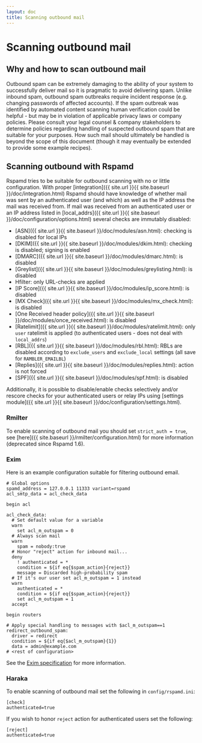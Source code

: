 ```yaml
---
layout: doc
title: Scanning outbound mail
---
```

# Scanning outbound mail

## Why and how to scan outbound mail

Outbound spam can be extremely damaging to the ability of your system to successfully deliver mail so it is pragmatic to avoid delivering spam. Unlike inbound spam, outbound spam outbreaks require incident response (e.g. changing passwords of affected accounts). If the spam outbreak was identified by automated content scanning human verification could be helpful - but may be in violation of applicable privacy laws or company policies. Please consult your legal counsel & company stakeholders to determine policies regarding handling of suspected outbound spam that are suitable for your purposes. How such mail should ultimately be handled is beyond the scope of this document (though it may eventually be extended to provide some example recipes).

## Scanning outbound with Rspamd

Rspamd tries to be suitable for outbound scanning with no or little configuration. With proper [integration]({{ site.url }}{{ site.baseurl }}/doc/integration.html) Rspamd should have knowledge of whether mail was sent by an authenticated user (and which) as well as the IP address the mail was received from. If mail was received from an authenticated user or an IP address listed in [local_addrs]({{ site.url }}{{ site.baseurl }}/doc/configuration/options.html) several checks are immutably disabled: 

 - [ASN]({{ site.url }}{{ site.baseurl }}/doc/modules/asn.html): checking is disabled for local IPs
 - [DKIM]({{ site.url }}{{ site.baseurl }}/doc/modules/dkim.html): checking is disabled; signing is enabled
 - [DMARC]({{ site.url }}{{ site.baseurl }}/doc/modules/dmarc.html): is disabled
 - [Greylist]({{ site.url }}{{ site.baseurl }}/doc/modules/greylisting.html): is disabled
 - Hfilter: only URL-checks are applied
 - [IP Score]({{ site.url }}{{ site.baseurl }}/doc/modules/ip_score.html): is disabled
 - [MX Check]({{ site.url }}{{ site.baseurl }}/doc/modules/mx_check.html): is disabled
 - [One Received header policy]({{ site.url }}{{ site.baseurl }}/doc/modules/once_received.html): is disabled
 - [Ratelimit]({{ site.url }}{{ site.baseurl }}/doc/modules/ratelimit.html): only `user` ratelimit is applied (to authenticated users - does not deal with `local_addrs`)
 - [RBL]({{ site.url }}{{ site.baseurl }}/doc/modules/rbl.html): RBLs are disabled according to `exclude_users` and `exclude_local` settings (all save for `RAMBLER_EMAILBL`)
 - [Replies]({{ site.url }}{{ site.baseurl }}/doc/modules/replies.html): action is not forced
 - [SPF]({{ site.url }}{{ site.baseurl }}/doc/modules/spf.html): is disabled

Additionally, it is possible to disable/enable checks selectively and/or rescore checks for your authenticated users or relay IPs using [settings module]({{ site.url }}{{ site.baseurl }}/doc/configuration/settings.html).

### Rmilter

To enable scanning of outbound mail you should set `strict_auth = true`, see [here]({{ site.baseurl }}/rmilter/configuration.html) for more information (deprecated since Rspamd 1.6).

### Exim

Here is an example configuration suitable for filtering outbound email.

~~~
# Global options
spamd_address = 127.0.0.1 11333 variant=rspamd
acl_smtp_data = acl_check_data

begin acl

acl_check_data:
  # Set default value for a variable
  warn
    set acl_m_outspam = 0
  # Always scan mail
  warn
    spam = nobody:true
  # Honor "reject" action for inbound mail...
  deny
    ! authenticated = *
    condition = ${if eq{$spam_action}{reject}}
    message = Discarded high-probability spam
  # If it's our user set acl_m_outspam = 1 instead
  warn
    authenticated = *
    condition = ${if eq{$spam_action}{reject}}
    set acl_m_outspam = 1
  accept

begin routers

# Apply special handling to messages with $acl_m_outspam==1
redirect_outbound_spam:
  driver = redirect
  condition = ${if eq{$acl_m_outspam}{1}}
  data = admin@example.com
# <rest of configuration>
~~~

See the [Exim specification](http://www.exim.org/exim-html-current/doc/html/spec_html/) for more information.

### Haraka

To enable scanning of outbound mail set the following in `config/rspamd.ini`:

~~~
[check]
authenticated=true
~~~

If you wish to honor `reject` action for authenticated users set the following:
~~~
[reject]
authenticated=true
~~~
